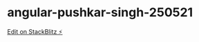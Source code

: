 # angular-pushkar-singh-250521

[Edit on StackBlitz ⚡️](https://stackblitz.com/edit/angular-pushkar-singh-250521)